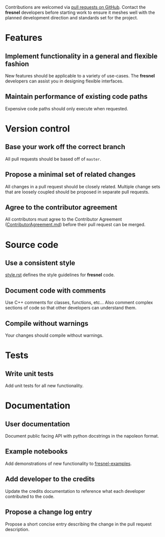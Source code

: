 Contributions are welcomed via [pull requests on GitHub](https://github.com/glotzerlab/fresnel/pulls). Contact
the **fresnel** developers before starting work to ensure it meshes well with the planned development direction and
standards set for the project.

# Features

## Implement functionality in a general and flexible fashion

New features should be applicable to a variety of use-cases. The **fresnel** developers can assist you in designing
flexible interfaces.

## Maintain performance of existing code paths

Expensive code paths should only execute when requested.

# Version control

## Base your work off the correct branch

All pull requests should be based off of `master`.

## Propose a minimal set of related changes

All changes in a pull request should be closely related. Multiple change sets that
are loosely coupled should be proposed in separate pull requests.

## Agree to the contributor agreement

All contributors must agree to the Contributor Agreement ([ContributorAgreement.md](ContributorAgreement.md)) before
their pull request can be merged.

# Source code

## Use a consistent style

[style.rst](doc/style.rst) defines the style guidelines for **fresnel** code.

## Document code with comments

Use C++ comments for classes, functions, etc... Also comment complex sections of code so that other
developers can understand them.

## Compile without warnings

Your changes should compile without warnings.

# Tests

## Write unit tests

Add unit tests for all new functionality.

# Documentation

## User documentation

Document public facing API with python docstrings in the napoleon format.

## Example notebooks

Add demonstrations of new functionality to [fresnel-examples](https://github.com/glotzerlab/fresnel-examples).

## Add developer to the credits

Update the credits documentation to reference what each developer contributed to the code.

## Propose a change log entry

Propose a short concise entry describing the change in the pull request description.
